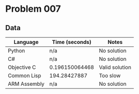 # Problem 007
## Data 
| Language | Time (seconds) | Notes |
| --- | --- | --- |
| Python | n/a | No solution | 
| C# | n/a | No solution | 
| Objective C | 0.196150064468 | Valid solution | 
| Common Lisp | 194.28427887 | Too slow | 
| ARM Assembly | n/a | No solution | 
